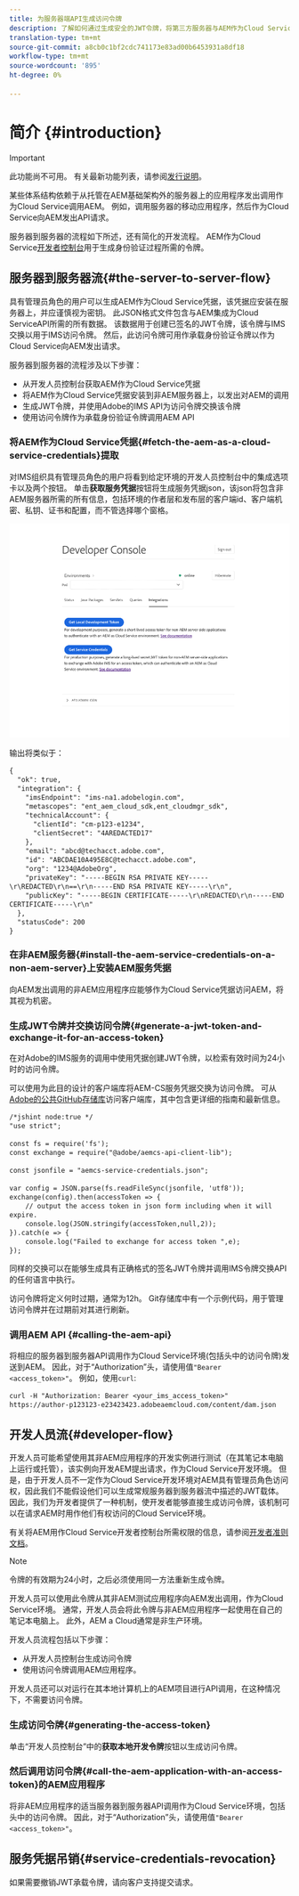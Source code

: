 ```yaml
---
title: 为服务器端API生成访问令牌
description: 了解如何通过生成安全的JWT令牌，将第三方服务器与AEM作为Cloud Service进行通信
translation-type: tm+mt
source-git-commit: a8cb0c1bf2cdc741173e83ad00b6453931a8df18
workflow-type: tm+mt
source-wordcount: '895'
ht-degree: 0%

---
```



# 简介 {#introduction}

>[!IMPORTANT]
>
>此功能尚不可用。 有关最新功能列表，请参阅[发行说明](/help/release-notes/release-notes-cloud/release-notes-current.md)。

某些体系结构依赖于从托管在AEM基础架构外的服务器上的应用程序发出调用作为Cloud Service调用AEM。 例如，调用服务器的移动应用程序，然后作为Cloud Service向AEM发出API请求。

服务器到服务器的流程如下所述，还有简化的开发流程。 AEM作为Cloud Service[开发者控制台](development-guidelines.md#crxde-lite-and-developer-console)用于生成身份验证过程所需的令牌。

## 服务器到服务器流{#the-server-to-server-flow}

具有管理员角色的用户可以生成AEM作为Cloud Service凭据，该凭据应安装在服务器上，并应谨慎视为密钥。 此JSON格式文件包含与AEM集成为Cloud ServiceAPI所需的所有数据。 该数据用于创建已签名的JWT令牌，该令牌与IMS交换以用于IMS访问令牌。 然后，此访问令牌可用作承载身份验证令牌以作为Cloud Service向AEM发出请求。

服务器到服务器的流程涉及以下步骤：

* 从开发人员控制台获取AEM作为Cloud Service凭据
* 将AEM作为Cloud Service凭据安装到非AEM服务器上，以发出对AEM的调用
* 生成JWT令牌，并使用Adobe的IMS API为访问令牌交换该令牌
* 使用访问令牌作为承载身份验证令牌调用AEM API

### 将AEM作为Cloud Service凭据{#fetch-the-aem-as-a-cloud-service-credentials}提取

对IMS组织具有管理员角色的用户将看到给定环境的开发人员控制台中的集成选项卡以及两个按钮。 单击&#x200B;**获取服务凭据**&#x200B;按钮将生成服务凭据json，该json将包含非AEM服务器所需的所有信息，包括环境的作者层和发布层的客户端id、客户端机密、私钥、证书和配置，而不管选择哪个窗格。

![JWT Generation](assets/JWTtoken3.png)

输出将类似于：

```
{
  "ok": true,
  "integration": {
    "imsEndpoint": "ims-na1.adobelogin.com",
    "metascopes": "ent_aem_cloud_sdk,ent_cloudmgr_sdk",
    "technicalAccount": {
      "clientId": "cm-p123-e1234",
      "clientSecret": "4AREDACTED17"
    },
    "email": "abcd@techacct.adobe.com",
    "id": "ABCDAE10A495E8C@techacct.adobe.com",
    "org": "1234@AdobeOrg",
    "privateKey": "-----BEGIN RSA PRIVATE KEY-----\r\REDACTED\r\n==\r\n-----END RSA PRIVATE KEY-----\r\n",
    "publicKey": "-----BEGIN CERTIFICATE-----\r\nREDACTED\r\n-----END CERTIFICATE-----\r\n"
  },
  "statusCode": 200
}
```

### 在非AEM服务器{#install-the-aem-service-credentials-on-a-non-aem-server}上安装AEM服务凭据

向AEM发出调用的非AEM应用程序应能够作为Cloud Service凭据访问AEM，将其视为机密。

### 生成JWT令牌并交换访问令牌{#generate-a-jwt-token-and-exchange-it-for-an-access-token}

在对Adobe的IMS服务的调用中使用凭据创建JWT令牌，以检索有效时间为24小时的访问令牌。

可以使用为此目的设计的客户端库将AEM-CS服务凭据交换为访问令牌。 可从[Adobe的公共GitHub存储库](https://github.com/adobe/aemcs-api-client-lib)访问客户端库，其中包含更详细的指南和最新信息。

```
/*jshint node:true */
"use strict";

const fs = require('fs');
const exchange = require("@adobe/aemcs-api-client-lib");

const jsonfile = "aemcs-service-credentials.json";

var config = JSON.parse(fs.readFileSync(jsonfile, 'utf8'));
exchange(config).then(accessToken => {
    // output the access token in json form including when it will expire.
    console.log(JSON.stringify(accessToken,null,2));
}).catch(e => {
    console.log("Failed to exchange for access token ",e);
});
```

同样的交换可以在能够生成具有正确格式的签名JWT令牌并调用IMS令牌交换API的任何语言中执行。

访问令牌将定义何时过期，通常为12h。 Git存储库中有一个示例代码，用于管理访问令牌并在过期前对其进行刷新。

### 调用AEM API {#calling-the-aem-api}

将相应的服务器到服务器API调用作为Cloud Service环境(包括头中的访问令牌)发送到AEM。 因此，对于“Authorization”头，请使用值`"Bearer <access_token>"`。 例如，使用`curl`:

```curlc
curl -H "Authorization: Bearer <your_ims_access_token>" https://author-p123123-e23423423.adobeaemcloud.com/content/dam.json
```

## 开发人员流{#developer-flow}

开发人员可能希望使用其非AEM应用程序的开发实例进行测试（在其笔记本电脑上运行或托管），该实例向开发AEM提出请求，作为Cloud Service开发环境。 但是，由于开发人员不一定作为Cloud Service开发环境对AEM具有管理员角色访问权，因此我们不能假设他们可以生成常规服务器到服务器流中描述的JWT载体。 因此，我们为开发者提供了一种机制，使开发者能够直接生成访问令牌，该机制可以在请求AEM时用作他们有权访问的Cloud Service环境。

有关将AEM用作Cloud Service开发者控制台所需权限的信息，请参阅[开发者准则文档](/help/implementing/developing/introduction/development-guidelines.md#crxde-lite-and-developer-console)。

>[!NOTE]
>
>令牌的有效期为24小时，之后必须使用同一方法重新生成令牌。

开发人员可以使用此令牌从其非AEM测试应用程序向AEM发出调用，作为Cloud Service环境。 通常，开发人员会将此令牌与非AEM应用程序一起使用在自己的笔记本电脑上。 此外，AEM a Cloud通常是非生产环境。

开发人员流程包括以下步骤：

* 从开发人员控制台生成访问令牌
* 使用访问令牌调用AEM应用程序。

开发人员还可以对运行在其本地计算机上的AEM项目进行API调用，在这种情况下，不需要访问令牌。

### 生成访问令牌{#generating-the-access-token}

单击“开发人员控制台”中的&#x200B;**获取本地开发令牌**&#x200B;按钮以生成访问令牌。

### 然后调用访问令牌{#call-the-aem-application-with-an-access-token}的AEM应用程序

将非AEM应用程序的适当服务器到服务器API调用作为Cloud Service环境，包括头中的访问令牌。 因此，对于“Authorization”头，请使用值`"Bearer <access_token>"`。

## 服务凭据吊销{#service-credentials-revocation}

如果需要撤销JWT承载令牌，请向客户支持提交请求。